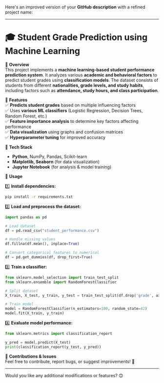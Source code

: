 Here's an improved version of your **GitHub description** with a refined project name:  

---

# 🎓 Student Grade Prediction using Machine Learning  

🚀 **Overview**  
This project implements a **machine learning-based student performance prediction system**. It analyzes various **academic and behavioral factors** to predict student grades using **classification models**. The dataset consists of students from different **nationalities, grade levels, and study habits**, including factors such as **attendance, study hours, and class participation**.  

📌 **Features**  
✅ **Predicts student grades** based on multiple influencing factors  
✅ Uses **various ML classifiers** (Logistic Regression, Decision Trees, Random Forest, etc.)  
✅ **Feature importance analysis** to determine key factors affecting performance  
✅ **Data visualization** using graphs and confusion matrices  
✅ **Hyperparameter tuning** for improved accuracy  

🔧 **Tech Stack**  
- **Python**, NumPy, Pandas, Scikit-learn  
- **Matplotlib, Seaborn** (for data visualization)  
- **Jupyter Notebook** (for analysis & model training)  

📂 **Usage**  

1️⃣ **Install dependencies:**  
   ```bash
   pip install -r requirements.txt
   ```  

2️⃣ **Load and preprocess the dataset:**  
   ```python
   import pandas as pd  

   # Load dataset  
   df = pd.read_csv("student_performance.csv")  

   # Handle missing values  
   df.fillna(df.mean(), inplace=True)  

   # Convert categorical features to numerical  
   df = pd.get_dummies(df, drop_first=True)  
   ```  

3️⃣ **Train a classifier:**  
   ```python
   from sklearn.model_selection import train_test_split  
   from sklearn.ensemble import RandomForestClassifier  

   # Split dataset  
   X_train, X_test, y_train, y_test = train_test_split(df.drop('grade', axis=1), df['grade'], test_size=0.2, random_state=42)  

   # Train model  
   model = RandomForestClassifier(n_estimators=100, random_state=42)  
   model.fit(X_train, y_train)  
   ```  

4️⃣ **Evaluate model performance:**  
   ```python
   from sklearn.metrics import classification_report  

   y_pred = model.predict(X_test)  
   print(classification_report(y_test, y_pred))  
   ```  

📌 **Contributions & Issues**  
Feel free to contribute, report bugs, or suggest improvements! 🚀  

---

Would you like any additional modifications or features? 😊
